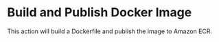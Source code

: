 # Build and Publish Docker Image

This action will build a Dockerfile and publish the image to Amazon ECR.